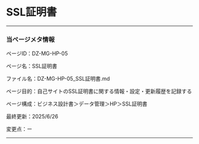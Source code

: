 # SSL証明書

---

### 当ページメタ情報

ページID：DZ-MG-HP-05

ページ名：SSL証明書

ファイル名：DZ-MG-HP-05_SSL証明書.md

ページ目的：自己サイトのSSL証明書に関する情報・設定・更新履歴を記録する

ページ構成：ビジネス設計書＞データ管理＞HP＞SSL証明書

最終更新：2025/6/26

変更点：ー

---